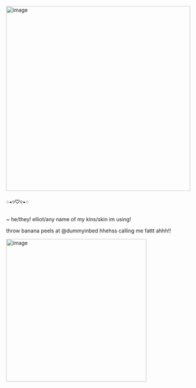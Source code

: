 <img width="500" height="500" alt="image" src="https://github.com/user-attachments/assets/5dc1ad09-8119-4f3d-a6b3-ed560d743cca" />

 ༶•୨♡୧•༶ 
 
~ he/they! elliot/any name of my kins/skin im using!

throw banana peels at @dummyinbed hhehss calling me fattt ahhh!!

<img width="381" height="386" alt="image" src="https://github.com/user-attachments/assets/38e18ed7-470d-4d99-9b26-9b7bfa3c102d" />








<!--
**sspacedoutz/sspacedoutz** is a ✨ _special_ ✨ repository because its `README.md` (this file) appears on your GitHub profile.

Here are some ideas to get you started:

- 🔭 I’m currently working on ...
- 🌱 I’m currently learning ...
- 👯 I’m looking to collaborate on ...
- 🤔 I’m looking for help with ...
- 💬 Ask me about ...
- 📫 How to reach me: ...
- 😄 Pronouns: ...
- ⚡ Fun fact: ...
-->

